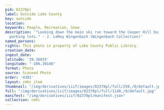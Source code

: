 ```yaml
---
pid: 02370pl
label: Outside Lake County
key: outside
location: 
keywords: People, Recreation, Snow
description: '"Looking down the main ski run toward the Cooper Hill buildings and
  parking lots." - J. LeRoy Wingenbach (Wingenbach Collection)'
named_persons: 
rights: This photo is property of Lake County Public Library.
creation_date: 
ingest_date: 
latitude: '39.36035'
longitude: "-106.30146"
format: Photo
source: Scanned Photo
order: '4381'
layout: cmhc_item
thumbnail: "/img/derivatives/iiif/images/02370pl/full/250,/0/default.jpg"
full: "/img/derivatives/iiif/images/02370pl/full/1140,/0/default.jpg"
manifest: "/img/derivatives/iiif/02370pl/manifest.json"
collection: cmhc
---
```

